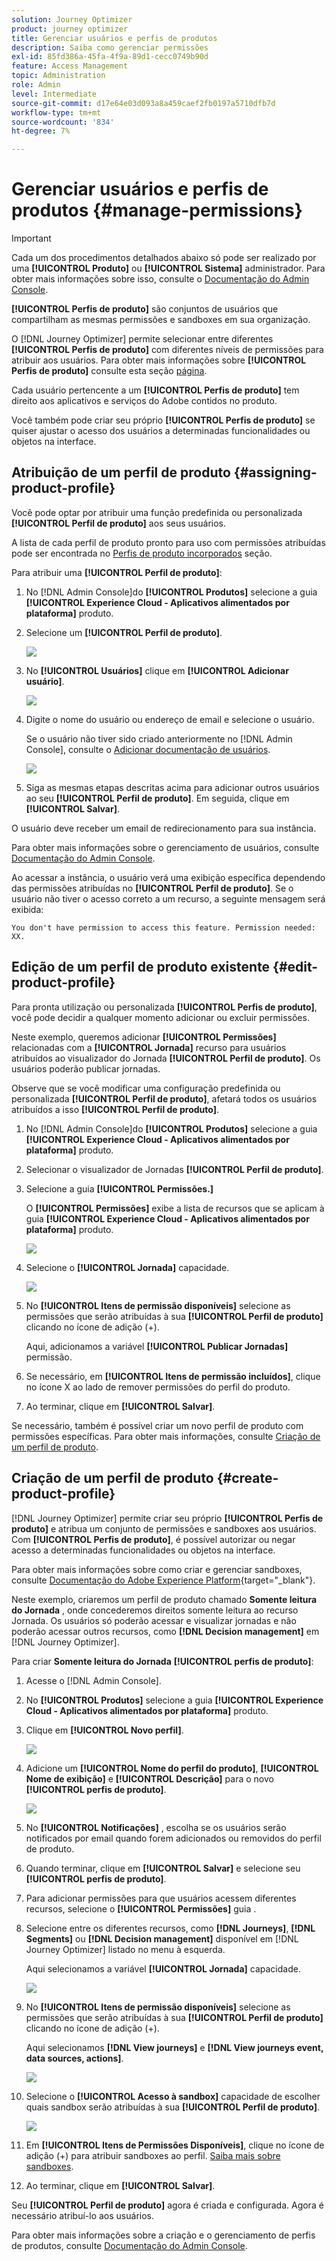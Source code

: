 ```yaml
---
solution: Journey Optimizer
product: journey optimizer
title: Gerenciar usuários e perfis de produtos
description: Saiba como gerenciar permissões
exl-id: 85fd386a-45fa-4f9a-89d1-cecc0749b90d
feature: Access Management
topic: Administration
role: Admin
level: Intermediate
source-git-commit: d17e64e03d093a8a459caef2fb0197a5710dfb7d
workflow-type: tm+mt
source-wordcount: '834'
ht-degree: 7%

---
```


# Gerenciar usuários e perfis de produtos {#manage-permissions}

>[!IMPORTANT]
>
> Cada um dos procedimentos detalhados abaixo só pode ser realizado por uma **[!UICONTROL Produto]** ou **[!UICONTROL Sistema]** administrador. Para obter mais informações sobre isso, consulte o [Documentação do Admin Console](https://helpx.adobe.com/enterprise/admin-guide.html/enterprise/using/admin-roles.ug.html).

**[!UICONTROL Perfis de produto]** são conjuntos de usuários que compartilham as mesmas permissões e sandboxes em sua organização.

O [!DNL Journey Optimizer] permite selecionar entre diferentes **[!UICONTROL Perfis de produto]** com diferentes níveis de permissões para atribuir aos usuários. Para obter mais informações sobre **[!UICONTROL Perfis de produto]** consulte esta seção [página](ootb-product-profiles.md).

Cada usuário pertencente a um **[!UICONTROL Perfis de produto]** tem direito aos aplicativos e serviços do Adobe contidos no produto.

Você também pode criar seu próprio **[!UICONTROL Perfis de produto]** se quiser ajustar o acesso dos usuários a determinadas funcionalidades ou objetos na interface.

## Atribuição de um perfil de produto {#assigning-product-profile}

Você pode optar por atribuir uma função predefinida ou personalizada **[!UICONTROL Perfil de produto]** aos seus usuários.

A lista de cada perfil de produto pronto para uso com permissões atribuídas pode ser encontrada no [Perfis de produto incorporados](ootb-product-profiles.md) seção.

Para atribuir uma **[!UICONTROL Perfil de produto]**:

1. No [!DNL Admin Console]do **[!UICONTROL Produtos]** selecione a guia **[!UICONTROL Experience Cloud - Aplicativos alimentados por plataforma]** produto.

1. Selecione um **[!UICONTROL Perfil de produto]**.

   ![](assets/do-not-localize/access_control_2.png)

1. No **[!UICONTROL Usuários]** clique em **[!UICONTROL Adicionar usuário]**.

   ![](assets/do-not-localize/access_control_3.png)

1. Digite o nome do usuário ou endereço de email e selecione o usuário.

   Se o usuário não tiver sido criado anteriormente no [!DNL Admin Console], consulte o [Adicionar documentação de usuários](https://helpx.adobe.com/enterprise/admin-guide.html/enterprise/using/manage-users-individually.ug.html#add-users).

   ![](assets/do-not-localize/access_control_4.png)

1. Siga as mesmas etapas descritas acima para adicionar outros usuários ao seu **[!UICONTROL Perfil de produto]**. Em seguida, clique em **[!UICONTROL Salvar]**.

O usuário deve receber um email de redirecionamento para sua instância.

Para obter mais informações sobre o gerenciamento de usuários, consulte [Documentação do Admin Console](https://helpx.adobe.com/enterprise/admin-guide.html/enterprise/using/manage-users-individually.ug.html).

Ao acessar a instância, o usuário verá uma exibição específica dependendo das permissões atribuídas no **[!UICONTROL Perfil de produto]**. Se o usuário não tiver o acesso correto a um recurso, a seguinte mensagem será exibida:

`You don't have permission to access this feature. Permission needed: XX.`

## Edição de um perfil de produto existente {#edit-product-profile}

Para pronta utilização ou personalizada **[!UICONTROL Perfis de produto]**, você pode decidir a qualquer momento adicionar ou excluir permissões.

Neste exemplo, queremos adicionar **[!UICONTROL Permissões]** relacionadas com a **[!UICONTROL Jornada]** recurso para usuários atribuídos ao visualizador do Jornada **[!UICONTROL Perfil de produto]**. Os usuários poderão publicar jornadas.

Observe que se você modificar uma configuração predefinida ou personalizada **[!UICONTROL Perfil de produto]**, afetará todos os usuários atribuídos a isso **[!UICONTROL Perfil de produto]**.

1. No [!DNL Admin Console]do **[!UICONTROL Produtos]** selecione a guia **[!UICONTROL Experience Cloud - Aplicativos alimentados por plataforma]** produto.

1. Selecionar o visualizador de Jornadas **[!UICONTROL Perfil de produto]**.

1. Selecione a guia **[!UICONTROL Permissões.]**

   O **[!UICONTROL Permissões]** exibe a lista de recursos que se aplicam à guia **[!UICONTROL Experience Cloud - Aplicativos alimentados por plataforma]** produto.

   ![](assets/do-not-localize/access_control_5.png)

1. Selecione o **[!UICONTROL Jornada]** capacidade.

   ![](assets/do-not-localize/access_control_6.png)

1. No **[!UICONTROL Itens de permissão disponíveis]** selecione as permissões que serão atribuídas à sua **[!UICONTROL Perfil de produto]** clicando no ícone de adição (+).

   Aqui, adicionamos a variável **[!UICONTROL Publicar Jornadas]** permissão.

1. Se necessário, em **[!UICONTROL Itens de permissão incluídos]**, clique no ícone X ao lado de remover permissões do perfil do produto.

1. Ao terminar, clique em **[!UICONTROL Salvar]**.

Se necessário, também é possível criar um novo perfil de produto com permissões específicas. Para obter mais informações, consulte [Criação de um perfil de produto](#create-product-profile).

## Criação de um perfil de produto {#create-product-profile}

[!DNL Journey Optimizer] permite criar seu próprio **[!UICONTROL Perfis de produto]** e atribua um conjunto de permissões e sandboxes aos usuários. Com **[!UICONTROL Perfis de produto]**, é possível autorizar ou negar acesso a determinadas funcionalidades ou objetos na interface.

Para obter mais informações sobre como criar e gerenciar sandboxes, consulte [Documentação do Adobe Experience Platform](https://experienceleague.adobe.com/docs/experience-platform/sandbox/ui/user-guide.html?lang=pt-BR){target=&quot;_blank&quot;}.

Neste exemplo, criaremos um perfil de produto chamado **Somente leitura do Jornada** , onde concederemos direitos somente leitura ao recurso Jornada. Os usuários só poderão acessar e visualizar jornadas e não poderão acessar outros recursos, como **[!DNL  Decision management]** em [!DNL Journey Optimizer].

Para criar **Somente leitura do Jornada** **[!UICONTROL perfis de produto]**:

1. Acesse o [!DNL Admin Console].

1. No **[!UICONTROL Produtos]** selecione a guia **[!UICONTROL Experience Cloud - Aplicativos alimentados por plataforma]** produto.

1. Clique em **[!UICONTROL Novo perfil]**.

   ![](assets/do-not-localize/access_control_9.png)

1. Adicione um **[!UICONTROL Nome do perfil do produto]**, **[!UICONTROL Nome de exibição]** e **[!UICONTROL Descrição]** para o novo **[!UICONTROL perfis de produto]**.

   ![](assets/do-not-localize/access_control_10.png)

1. No **[!UICONTROL Notificações]** , escolha se os usuários serão notificados por email quando forem adicionados ou removidos do perfil de produto.

1. Quando terminar, clique em **[!UICONTROL Salvar]** e selecione seu **[!UICONTROL perfis de produto]**.

1. Para adicionar permissões para que usuários acessem diferentes recursos, selecione o **[!UICONTROL Permissões]** guia .

1. Selecione entre os diferentes recursos, como **[!DNL Journeys]**, **[!DNL Segments]** ou **[!DNL Decision management]** disponível em [!DNL Journey Optimizer] listado no menu à esquerda.

   Aqui selecionamos a variável **[!UICONTROL Jornada]** capacidade.

   ![](assets/do-not-localize/access_control_11.png)

1. No **[!UICONTROL Itens de permissão disponíveis]** selecione as permissões que serão atribuídas à sua **[!UICONTROL Perfil de produto]** clicando no ícone de adição (+).

   Aqui selecionamos **[!DNL View journeys]** e **[!DNL View journeys event, data sources, actions]**.

   ![](assets/do-not-localize/access_control_12.png)

1. Selecione o **[!UICONTROL Acesso à sandbox]** capacidade de escolher quais sandbox serão atribuídas à sua **[!UICONTROL Perfil de produto]**.

   ![](assets/do-not-localize/access_control_13.png)

1. Em **[!UICONTROL Itens de Permissões Disponíveis]**, clique no ícone de adição (+) para atribuir sandboxes ao perfil. [Saiba mais sobre sandboxes](sandboxes.md).

1. Ao terminar, clique em **[!UICONTROL Salvar]**.

Seu **[!UICONTROL Perfil de produto]** agora é criada e configurada. Agora é necessário atribuí-lo aos usuários.

Para obter mais informações sobre a criação e o gerenciamento de perfis de produtos, consulte [Documentação do Admin Console](https://helpx.adobe.com/enterprise/admin-guide.html/enterprise/using/manage-product-profiles.ug.html).
